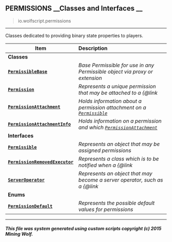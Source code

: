 ## PERMISSIONS __Classes and Interfaces __

>io.wolfscript.permissions

---

Classes dedicated to providing binary state properties to players.

Item | Description   
--- | :--- 
__Classes__|
__[`PermissibleBase`](PermissibleBase.md)__ | _Base Permissible for use in any Permissible object via proxy or extension_ 
__[`Permission`](Permission.md)__ | _Represents a unique permission that may be attached to a {@link_ 
__[`PermissionAttachment`](PermissionAttachment.md)__ | _Holds information about a permission attachment on a [`Permissible`](Permissible.md)_ 
__[`PermissionAttachmentInfo`](PermissionAttachmentInfo.md)__ | _Holds information on a permission and which [`PermissionAttachment`](PermissionAttachment.md)_ 
__Interfaces__|
__[`Permissible`](Permissible.md)__ | _Represents an object that may be assigned permissions_ 
__[`PermissionRemovedExecutor`](PermissionRemovedExecutor.md)__ | _Represents a class which is to be notified when a {@link_ 
__[`ServerOperator`](ServerOperator.md)__ | _Represents an object that may become a server operator, such as a {@link_ 
__Enums__|
__[`PermissionDefault`](PermissionDefault.md)__ | _Represents the possible default values for permissions_ 



---



##### This file was system generated using custom scripts copyright (c) 2015 Mining Wolf.
	

